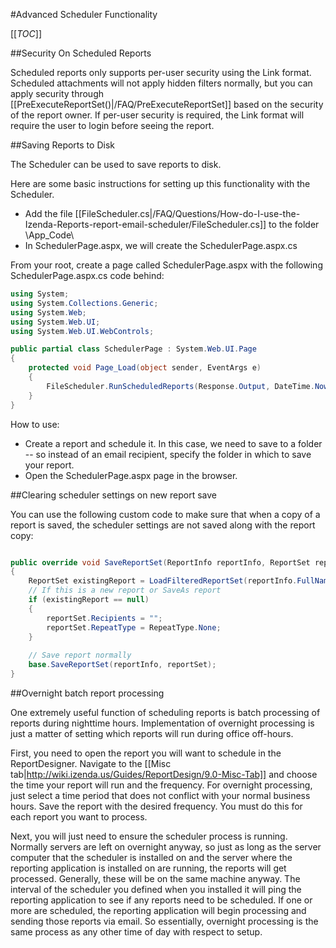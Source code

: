 #Advanced Scheduler Functionality

[[_TOC_]]

##Security On Scheduled Reports

Scheduled reports only supports per-user security using the Link format.  Scheduled attachments will not apply hidden filters normally, but you can apply security through [[PreExecuteReportSet()|/FAQ/PreExecuteReportSet]] based on the security of the report owner.  If per-user security is required, the Link format will require the user to login before seeing the report.

##Saving Reports to Disk

The Scheduler can be used to save reports to disk.

Here are some basic instructions for setting up this functionality with the Scheduler.

* Add the file [[FileScheduler.cs|/FAQ/Questions/How-do-I-use-the-Izenda-Reports-report-email-scheduler/FileScheduler.cs]] to the folder \App_Code\
* In SchedulerPage.aspx, we will create the SchedulerPage.aspx.cs

From your root, create a page called SchedulerPage.aspx with the following SchedulerPage.aspx.cs code behind:

```csharp
using System;
using System.Collections.Generic;
using System.Web;
using System.Web.UI;
using System.Web.UI.WebControls;

public partial class SchedulerPage : System.Web.UI.Page
{
    protected void Page_Load(object sender, EventArgs e)
    {
        FileScheduler.RunScheduledReports(Response.Output, DateTime.Now);
    }
}
```

How to use:
* Create a report and schedule it. In this case, we need to save to a folder -- so instead of an email recipient, specify the folder in which to save your report.
* Open the SchedulerPage.aspx page in the browser.

##Clearing scheduler settings on new report save

You can use the following custom code to make sure that when a copy of a report is saved, the scheduler settings are not saved along with the report copy:

```csharp

public override void SaveReportSet(ReportInfo reportInfo, ReportSet reportSet)
{
    ReportSet existingReport = LoadFilteredReportSet(reportInfo.FullName);
    // If this is a new report or SaveAs report
    if (existingReport == null)
    {
        reportSet.Recipients = "";
        reportSet.RepeatType = RepeatType.None;
    }
    
    // Save report normally
    base.SaveReportSet(reportInfo, reportSet);
}

```

##Overnight batch report processing

One extremely useful function of scheduling reports is batch processing of reports during nighttime hours. Implementation of overnight processing is just a matter of setting which reports will run during office off-hours.

First, you need to open the report you will want to schedule in the ReportDesigner. Navigate to the [[Misc tab|http://wiki.izenda.us/Guides/ReportDesign/9.0-Misc-Tab]] and choose the time your report will run and the frequency. For overnight processing, just select a time period that does not conflict with your normal business hours. Save the report with the desired frequency. You must do this for each report you want to process.

Next, you will just need to ensure the scheduler process is running. Normally servers are left on overnight anyway, so just as long as the server computer that the scheduler is installed on and the server where the reporting application is installed on are running, the reports will get processed. Generally, these will be on the same machine anyway. The interval of the scheduler you defined when you installed it will ping the reporting application to see if any reports need to be scheduled. If one or more are scheduled, the reporting application will begin processing and sending those reports via email. So essentially, overnight processing is the same process as any other time of day with respect to setup.